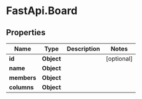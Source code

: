 # FastApi.Board

## Properties
Name | Type | Description | Notes
------------ | ------------- | ------------- | -------------
**id** | **Object** |  | [optional] 
**name** | **Object** |  | 
**members** | **Object** |  | 
**columns** | **Object** |  | 
